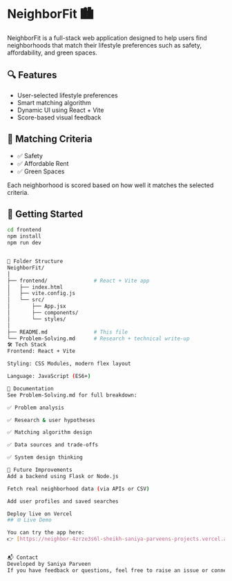 # NeighborFit 🏙️

NeighborFit is a full-stack web application designed to help users find neighborhoods that match their lifestyle preferences such as safety, affordability, and green spaces.

## 🔍 Features

- User-selected lifestyle preferences
- Smart matching algorithm
- Dynamic UI using React + Vite
- Score-based visual feedback

## 🧠 Matching Criteria

- ✅ Safety  
- ✅ Affordable Rent  
- ✅ Green Spaces  

Each neighborhood is scored based on how well it matches the selected criteria.

## 🚀 Getting Started

```bash
cd frontend
npm install
npm run dev


🧩 Folder Structure
NeighborFit/
│
├── frontend/               # React + Vite app
│   ├── index.html
│   ├── vite.config.js
│   └── src/
│       ├── App.jsx
│       ├── components/
│       └── styles/
│
├── README.md               # This file
└── Problem-Solving.md      # Research + technical write-up
🛠️ Tech Stack
Frontend: React + Vite

Styling: CSS Modules, modern flex layout

Language: JavaScript (ES6+)

📄 Documentation
See Problem-Solving.md for full breakdown:

✅ Problem analysis

✅ Research & user hypotheses

✅ Matching algorithm design

✅ Data sources and trade-offs

✅ System design thinking

🔮 Future Improvements
Add a backend using Flask or Node.js

Fetch real neighborhood data (via APIs or CSV)

Add user profiles and saved searches

Deploy live on Vercel
## 🌐 Live Demo

You can try the app here:  
👉 [https://neighbor-4zrze3s6l-sheikh-saniya-parveens-projects.vercel.app](https://neighbor-4zrze3s6l-sheikh-saniya-parveens-projects.vercel.app)


📬 Contact
Developed by Saniya Parveen
If you have feedback or questions, feel free to raise an issue or connect!


